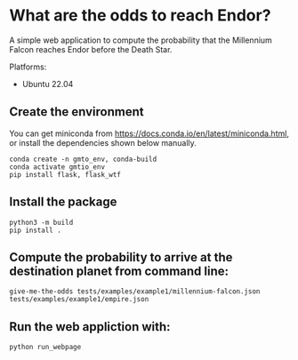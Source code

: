 # What are the odds to reach Endor?

A simple web application to compute the probability that the Millennium Falcon reaches Endor before the Death Star.

Platforms:

- Ubuntu 22.04

## Create the environment

You can get miniconda from https://docs.conda.io/en/latest/miniconda.html, or install the dependencies shown below manually.

```
conda create -n gmto_env, conda-build                                
conda activate gmtio_env
pip install flask, flask_wtf
```

## Install the package
```
python3 -m build
pip install .
```

## Compute the probability to arrive at the destination planet from command line: 
```
give-me-the-odds tests/examples/example1/millennium-falcon.json tests/examples/example1/empire.json
``` 

## Run the web appliction with:
```
python run_webpage
```

